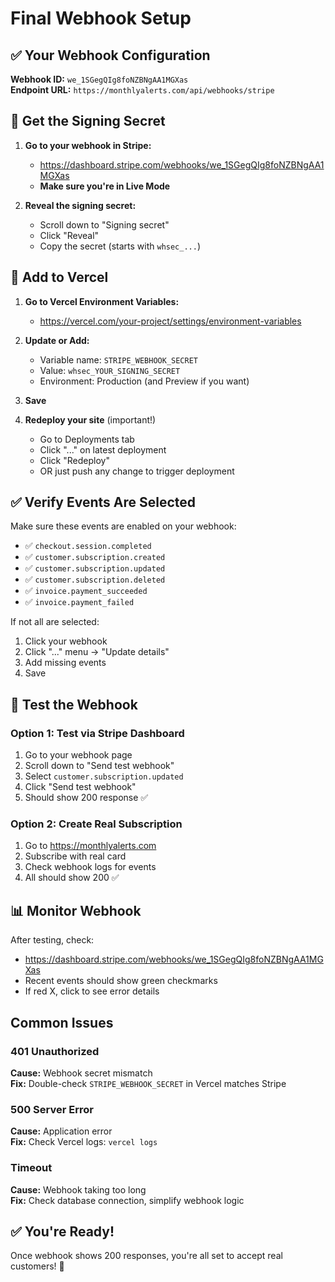 # Final Webhook Setup

## ✅ Your Webhook Configuration

**Webhook ID:** `we_1SGegQIg8foNZBNgAA1MGXas`  
**Endpoint URL:** `https://monthlyalerts.com/api/webhooks/stripe`

## 🔑 Get the Signing Secret

1. **Go to your webhook in Stripe:**
   - https://dashboard.stripe.com/webhooks/we_1SGegQIg8foNZBNgAA1MGXas
   - **Make sure you're in Live Mode**

2. **Reveal the signing secret:**
   - Scroll down to "Signing secret"
   - Click "Reveal"
   - Copy the secret (starts with `whsec_...`)

## 🔧 Add to Vercel

1. **Go to Vercel Environment Variables:**
   - https://vercel.com/your-project/settings/environment-variables

2. **Update or Add:**
   - Variable name: `STRIPE_WEBHOOK_SECRET`
   - Value: `whsec_YOUR_SIGNING_SECRET`
   - Environment: Production (and Preview if you want)

3. **Save**

4. **Redeploy your site** (important!)
   - Go to Deployments tab
   - Click "..." on latest deployment
   - Click "Redeploy"
   - OR just push any change to trigger deployment

## ✅ Verify Events Are Selected

Make sure these events are enabled on your webhook:

- ✅ `checkout.session.completed`
- ✅ `customer.subscription.created`  
- ✅ `customer.subscription.updated`
- ✅ `customer.subscription.deleted`
- ✅ `invoice.payment_succeeded`
- ✅ `invoice.payment_failed`

If not all are selected:
1. Click your webhook
2. Click "..." menu → "Update details"
3. Add missing events
4. Save

## 🧪 Test the Webhook

### Option 1: Test via Stripe Dashboard

1. Go to your webhook page
2. Scroll down to "Send test webhook"
3. Select `customer.subscription.updated`
4. Click "Send test webhook"
5. Should show 200 response ✅

### Option 2: Create Real Subscription

1. Go to https://monthlyalerts.com
2. Subscribe with real card
3. Check webhook logs for events
4. All should show 200 ✅

## 📊 Monitor Webhook

After testing, check:
- https://dashboard.stripe.com/webhooks/we_1SGegQIg8foNZBNgAA1MGXas
- Recent events should show green checkmarks
- If red X, click to see error details

## Common Issues

### 401 Unauthorized
**Cause:** Webhook secret mismatch  
**Fix:** Double-check `STRIPE_WEBHOOK_SECRET` in Vercel matches Stripe

### 500 Server Error
**Cause:** Application error  
**Fix:** Check Vercel logs: `vercel logs`

### Timeout
**Cause:** Webhook taking too long  
**Fix:** Check database connection, simplify webhook logic

## ✅ You're Ready!

Once webhook shows 200 responses, you're all set to accept real customers! 🚀


